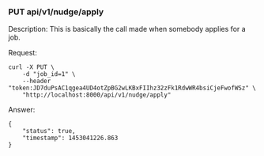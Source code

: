 ### PUT api/v1/nudge/apply

Description: This is basically the call made when somebody applies for a job.

Request:

```
curl -X PUT \
    -d "job_id=1" \
    --header "token:JD7duPsAC1qgea4UD4otZpBG2wLKBxFIIhz32zFk1RdwWR4bsiCjeFwofWSz" \
    "http://localhost:8000/api/v1/nudge/apply"
```

Answer:

```
{
	"status": true,
	"timestamp": 1453041226.863
}
```
